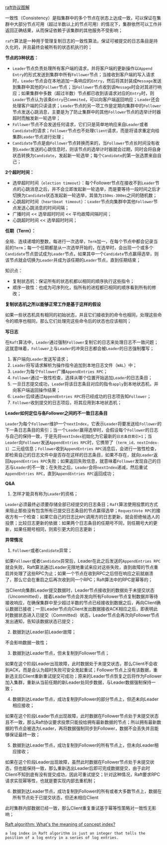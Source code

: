 [raft协议图解](http://thesecretlivesofdata.com/raft/)

一致性（Consistency）是指集群中的多个节点在状态上达成一致，可以保证在集群中大部分节点可用（超过半数以上的节点可用）的情况下，集群依然可以工作并返回正确结果，从而保证依赖于该集群的其他服务不受影响；

`raft`算法是一种用于管理复制日志的一致性算法，保证可被提交的日志条目是持久化的，并且最终会被所有的状态机执行的；

**节点的3种状态：**

- `Leader`节点负责处理所有客户端的请求，并将客户端的更新操作以`Append Entry`的形式发送到集群中所有`Follower`节点；当接收到客户端的写入请求时，`Leader`节点会在本地追加一条响应的`Entry`，然后将其封装成`Message`发送到集群中其他的`Follwer`节点；当`Follower`节点收到该`Message`时会对其进行响应；如果集群中多数（超过半数）节点都已收到该请求对应的`Entry`时，则`Leader`节点认为该条`Entry`已`Commited`，可以向客户端返回响应；`Leader`还会处理客户端的只读请求；`Leader`节点的另一项工作是定期向集群中的`Follower`节点发送心跳消息，主要是为了防止集群中的其他`Follower`节点的选举计时器超时而触发新一轮选举；
- `Follower`节点不会发送任何请求，它们只是简单地响应来自`Leader`或者`Candidate`的请求；`Follower`节点也不处理`Client`请求，而是将请求重定向给集群`Leader`节点进行处理；
- `Candidate`节点是由`Follower`节点转换而来的，当`Follower`节点长时间没有收到`Leader`发送的心跳信息时，则该节点的选举计时器就会过期，同时会将自身状态转换为`Candidate`，发起新一轮选举；每个`Candidate`的第一张选票来自自己；

**2个超时时间：**

- 选举超时时间（`election timeout`）：每个Follower节点在接收不到`Leader`节点的心跳消息之后，并不会立即发起新一轮选举，而是要等待一段时间之后才切换为`Candidate`状态发起新一轮选举，其值为`150ms-300ms`之间的随机数；
- 心跳超时时间（`heartbeat timeout`）：`Leader`节点向集群中其他`Follower`节点发送心跳消息的时间间隔；
- 广播时间 << 选举超时时间 << 平均故障间隔时间；
- 心跳超时时间 << 选举超时时间；

**任期（Term）：**

全局、连续递增的整数，每进行一次选举，`Term`加一，在每个节点中都会记录当前的`Term`；每一个任期都是从一次选举开始的，在选举时，会出现一个或多个`Candidate`节点尝试成为`Leader`节点，如果其中一个`Candidate`节点赢得选举，则该节点就会切换为`Leader`并成为该任期的`Leader`节点，直到任期结束；

知识点：

- 复制状态机：保证所有的状态机都以相同的顺序执行这些指令；
- 顺序一致性：也成为可序列化，指所有的进程都已相同的顺序看到所有的修改；

**复制状态机之所以能够正常工作是基于这样的假设**

如果一些状态机具有相同的初始状态，并且它们接收到的命令也相同，处理这些命令的顺序也相同，那么它们处理完这些命令后的状态也应该相同；

**写日志**

在`Raft`算法中，`Leader`通过强制`Follower`复制它的日志来处理日志不一致问题；这就意味着，`Follower`上与`Leader`的冲突日志都会被`Leader`的日志强制覆写；

1. 客户端向`Leader`发送写请求；
2. `Leader`将写请求解析为操作指令追加到本地日志文件（`WAL`）中；
3. `Leader`为每个`Follower`广播`AppendEntries RPC`；
4. `Follower`通过一致性检查，选择从哪个位置开始追加`Leader`的日志条目；
5. 一旦日志提交成功，`Leade`r将该日志条目对应的指令`apply`到本地状态机，并向客户端返回操作结果；
6. `Leader`后续通过`AppendEntries RPC`将已经成功的日志项告知`Follower`；
7. `Follower`收到提交的日志项后，将其应用到本地状态机；

**Leader如何定位与各Follower之间的不一致日志条目**

`Leader`为每个`Follower`维护一个`nextIndex`，它表示`Leader`将要发送给`Follower`的下一条日志条目的索引；当一个`Leader`赢得选举时，会假设每个`Follower`的日志与自己的保持一致，于是先将`nextIndex`初始化为它最新的`日志条目索引+1`；当`Leader`向`Follower`发送`AppendEntries RPC`时，它携带了（`term_id，nextIndex-1`）二元组信息；`Follower`收到`AppendEntries RPC`消息后，会进行一致性检查，即检索自己的日志文件中是否存在这样的日志条目，如果不存在，就向`Leader`返回`AppendEntries RPC`失败；如果返回失败信息，就意味着`Follower`发现自己的日志与`Leader`的不一致；在失败之后，`Leader`会将`nextIndex`递减，然后重试`AppendEntries RPC`，直到`AppendEntries RPC`返回成功；

**Q&A**

1. 怎样才能具有称为`Leader`的资格；

`Leader`必须最终必须要存储全部已经提交的日志条目；`Raft`算法使用投票的方式来阻止那些没有包含所有已提交日志条目的节点赢得选举；`RequestVote RPC`的接收方有一个检查：如果它自己的日志比`RPC`调用方的日志更新，就会拒绝候选人的投票；比较日志更新的依据：如果两个日志条目的任期号不同，则任期号大的更新，如果任期号相同，则索引更大的日志更新；

**异常情况**

1. `Follower`或者`Candidate`异常；

如果`Follower`或者`Candidate`异常后，Leader在此之后发送的`AppendEntries RPC`就会失败，Raft算法通过Leader无限地重试来应对这些失败，直到故障的节点重启并处理了这些RPC为止；如果一个节点在收到RPC之后但在响应之前就崩溃了，那么它会在重启之后再次收到同一个RPC；Raft算法中的RPC是幂等的；

当Client向集群Leader提交数据时，Leader节点接收到的数据处于未提交状态（Uncommitted），接着Leader节点会并发向所有Follower节点复制数据并等待接收响应，在确保集群中至少超过半数的节点已经接收到数据之后，再向Client确认数据已接收；一旦Leader节点向Client发出数据接收ACK相应之后，即表明此时数据状态进入已提交（Committed）状态，Leader节点会再次向Follower节点发出通知，告知该数据状态已提交；

2. 数据到达Leader前Leader故障；

不会影响数据一致性；

3. 数据到达Leader节点，但未复制到Follower节点；

如果在这个阶段Leader出现故障，此时数据处于未提交状态，那么Client不会收到ACK，而是会认为超时失败可安全发起重试；Follower节点上没有该数据，重新选主后Client重新重试提交可成功；原来的Leader节点恢复之后将作为Follower加入集群，重新从当前任期的新Leader处同步数据，与Leader数据强制保持一致；

4. 数据到达Leader节点，成功复制到Follower的部分节点上，但还未向Leader相应接收；

如果在这个阶段Leader节点出现故障，此时数据在Follower节点处于未提交状态且不一致，那么Raft协议要求投票只能投给拥有最新数据的节点；所以拥有最新数据的节点会被选为Leader，再将数据强制同步到Follower，数据不会丢失并且能够保证最终一致；

5. 数据到达Leader节点，成功复制到Follower的所有节点上，但未向Leader相应接收；

如果在这个阶段Leader出现故障，虽然此时数据在Follower节点处于未提交状态，但也能保持一致，那么重新选出Leader后即可完成数据提交，由于此时Client不知到底有没有提交成功，因此可重试提交；针对这种情况，Raft要求RPC请求实现幂等性，也就是要实现内部去重机制；

6. 数据到达Leader节点，成功复制到Follower的所有或者大多数节点上，数据在所有节点处于已提交状态，但还未相应Client

此时集群内部数据已经一致，那么Client重复重试基于幂等性策略对一致性无影响；



[Raft algorithm: What's the meaning of concept index?](https://cs.stackexchange.com/questions/97542/raft-algorithm-whats-the-meaning-of-concept-index)

```shell
a log index in Raft algorithm is just an integer that tells the position of a log entry in a series of log entries.
```